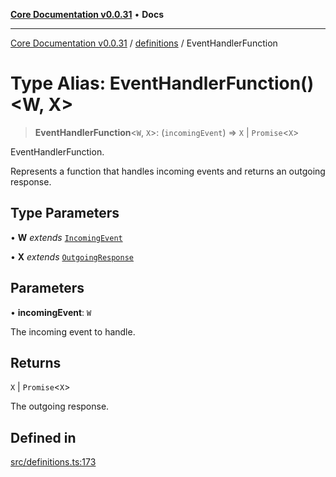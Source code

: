 [**Core Documentation v0.0.31**](../../README.md) • **Docs**

***

[Core Documentation v0.0.31](../../modules.md) / [definitions](../README.md) / EventHandlerFunction

# Type Alias: EventHandlerFunction()\<W, X\>

> **EventHandlerFunction**\<`W`, `X`\>: (`incomingEvent`) => `X` \| `Promise`\<`X`\>

EventHandlerFunction.

Represents a function that handles incoming events and returns an outgoing response.

## Type Parameters

• **W** *extends* [`IncomingEvent`](../../events/IncomingEvent/classes/IncomingEvent.md)

• **X** *extends* [`OutgoingResponse`](../../events/OutgoingResponse/classes/OutgoingResponse.md)

## Parameters

• **incomingEvent**: `W`

The incoming event to handle.

## Returns

`X` \| `Promise`\<`X`\>

The outgoing response.

## Defined in

[src/definitions.ts:173](https://github.com/stonemjs/core/blob/40e6656006329b0d27f05f845f48db22a574f5ce/src/definitions.ts#L173)
